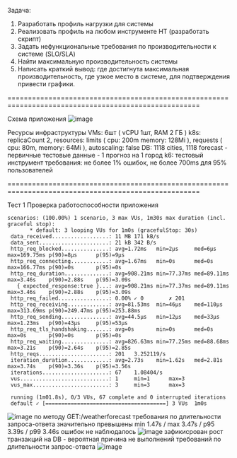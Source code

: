 Задача:

1. Разработать профиль нагрузки для системы
2. Реализовать профиль на любом инструменте НТ (разработать скрипт)
3. Задать нефункциональные требования по производительности к системе (SLO/SLA)
4. Найти максимальную производительность системы
5. Написать краткий вывод: где достигнута максимальная производительность, где узкое место в системе, для подтверждения привести графики.

=====================================================================================================

Схема приложения
![image](https://github.com/pmmson/sre-course/assets/43889620/c65493d4-58d7-4a8d-a7e7-57ccb375a47b)

Ресурсы инфраструктуры
VMs: 6шт ( vCPU 1шт, RAM 2 ГБ )
k8s: replicaCount 2, resources: limits ( cpu: 200m memory: 128Mi ), requests ( cpu: 80m, memory: 64Mi ), autoscaling: false
DB: 1118 cities, 1118 forecast - первичные тестовые данные - 1 прогноз на 1 город
k6: тестовый инструмент
требования: не более 1% ошибок, не более 700ms для 95% пользователей

=====================================================================================================

Тест 1 Проверка работоспособности приложения
  
    scenarios: (100.00%) 1 scenario, 3 max VUs, 1m30s max duration (incl. graceful stop):
           * default: 3 looping VUs for 1m0s (gracefulStop: 30s)
     data_received..................: 11 MB 171 kB/s
     data_sent......................: 21 kB 342 B/s
     http_req_blocked...............: avg=1.72ms   min=2µs     med=6µs     max=169.75ms p(90)=8µs      p(95)=9µs     
     http_req_connecting............: avg=1.67ms   min=0s      med=0s      max=166.77ms p(90)=0s       p(95)=0s      
     http_req_duration..............: avg=908.21ms min=77.37ms med=89.11ms max=3.46s    p(90)=2.88s    p(95)=3.09s   
       { expected_response:true }...: avg=908.21ms min=77.37ms med=89.11ms max=3.46s    p(90)=2.88s    p(95)=3.09s   
     http_req_failed................: 0.00% ✓ 0        ✗ 201
     http_req_receiving.............: avg=81.53ms  min=46µs    med=110µs   max=313.69ms p(90)=249.47ms p(95)=253.88ms
     http_req_sending...............: avg=44.5µs   min=12µs    med=33µs    max=1.23ms   p(90)=43µs     p(95)=53µs    
     http_req_tls_handshaking.......: avg=0s       min=0s      med=0s      max=0s       p(90)=0s       p(95)=0s      
     http_req_waiting...............: avg=826.63ms min=77.25ms med=88.68ms max=3.21s    p(90)=2.64s    p(95)=2.85s   
     http_reqs......................: 201   3.252119/s
     iteration_duration.............: avg=2.73s    min=1.62s   med=2.81s   max=3.74s    p(90)=3.36s    p(95)=3.56s   
     iterations.....................: 67    1.08404/s
     vus............................: 1     min=1      max=3
     vus_max........................: 3     min=3      max=3
     
     running (1m01.8s), 0/3 VUs, 67 complete and 0 interrupted iterations
     default ✓ [======================================] 3 VUs  1m0s

![image](https://github.com/pmmson/sre-course/assets/43889620/12ca0d18-69e2-4b92-8fbe-8a9891168603)
по методу GET:/weatherforecast требования по длительности запроса-ответа значительно превышены
min 1.47s / max 3.47s / p95 3.39s / p99 3.46s ошибок не наблюдалось
![image](https://github.com/pmmson/sre-course/assets/43889620/c8ffb136-99a1-4bdd-a6d7-a2c99e4d134d)
зафикисрован рост транзакций на DB - вероятная причина не выполнений требований по длительности запрос-ответа
![image](https://github.com/pmmson/sre-course/assets/43889620/8d3a0446-0bb3-409e-8c8a-487f00b2e21f)


